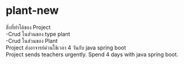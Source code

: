 # plant-new
สิ่งที่ทำได้ของ Project <br />
  -Crud ในส่วนของ type plant <br />
  -Crud ในส่วนของ Plant <br />
Project ส่งอาจารย์ด่วนใช้เวลา 4 วันกับ java spring boot <br />
Project sends teachers urgently. Spend 4 days with java spring boot. <br />

